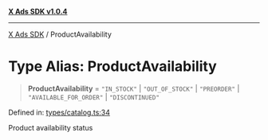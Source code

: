 [**X Ads SDK v1.0.4**](../README.md)

***

[X Ads SDK](../globals.md) / ProductAvailability

# Type Alias: ProductAvailability

> **ProductAvailability** = `"IN_STOCK"` \| `"OUT_OF_STOCK"` \| `"PREORDER"` \| `"AVAILABLE_FOR_ORDER"` \| `"DISCONTINUED"`

Defined in: [types/catalog.ts:34](https://github.com/kage1020/x-ads-sdk/blob/main/src/types/catalog.ts#L34)

Product availability status
